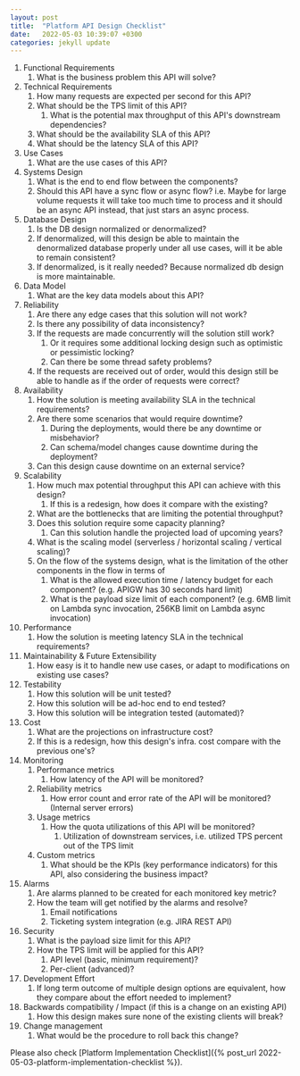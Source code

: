 ```yaml
---
layout: post
title:  "Platform API Design Checklist"
date:   2022-05-03 10:39:07 +0300
categories: jekyll update
---
```


1. Functional Requirements
    1. What is the business problem this API will solve?
1. Technical Requirements  
    1. How many requests are expected per second for this API?  
    1. What should be the TPS limit of this API?  
        1. What is the potential max throughput of this API's downstream dependencies?
    1. What should be the availability SLA of this API?
    1. What should be the latency SLA of this API?
1. Use Cases
    1. What are the use cases of this API?
1. Systems Design
    1. What is the end to end flow between the components?
    1. Should this API have a sync flow or async flow? i.e. Maybe for large volume requests it will take too much time to process and it should be an async API instead, that just stars an async process.
1. Database Design
    1. Is the DB design normalized or denormalized?
    1. If denormalized, will this design be able to maintain the denormalized database properly under all use cases, will it be able to remain consistent?
    1. If denormalized, is it really needed? Because normalized db design is more maintainable.
1. Data Model
    1. What are the key data models about this API?
1. Reliability
    1. Are there any edge cases that this solution will not work?
    1. Is there any possibility of data inconsistency?
    1. If the requests are made concurrently will the solution still work?
        1. Or it requires some additional locking design such as optimistic or pessimistic locking?
        1. Can there be some thread safety problems?
    1. If the requests are received out of order, would this design still be able to handle as if the order of requests were correct?
1. Availability
    1. How the solution is meeting availability SLA in the technical requirements?
    1. Are there some scenarios that would require downtime?
        1. During the deployments, would there be any downtime or misbehavior?
        1. Can schema/model changes cause downtime during the deployment?
    1. Can this design cause downtime on an external service?
1. Scalability
    1. How much max potential throughput this API can achieve with this design?
        1. If this is a redesign, how does it compare with the existing?
    1. What are the bottlenecks that are limiting the potential throughput?
    1. Does this solution require some capacity planning?
        1. Can this solution handle the projected load of upcoming years?
    1. What is the scaling model (serverless / horizontal scaling / vertical scaling)?
    1. On the flow of the systems design, what is the limitation of the other components in the flow in terms of
        1. What is the allowed execution time / latency budget for each component? (e.g. APIGW has 30 seconds hard limit)
        1. What is the payload size limit of each component? (e.g. 6MB limit on Lambda sync invocation, 256KB limit on Lambda async invocation)
1. Performance
    1. How the solution is meeting latency SLA in the technical requirements?
1. Maintainability & Future Extensibility
    1. How easy is it to handle new use cases, or adapt to modifications on existing use cases?
1. Testability
    1. How this solution will be unit tested?
    1. How this solution will be ad-hoc end to end tested?
    1. How this solution will be integration tested (automated)?
1. Cost
    1. What are the projections on infrastructure cost?
    1. If this is a redesign, how this design's infra. cost compare with the previous one's?
1. Monitoring
    1. Performance metrics
        1. How latency of the API will be monitored?
    1. Reliability metrics
        1. How error count and error rate of the API will be monitored? (Internal server errors)
    1. Usage metrics
        1. How the quota utilizations of this API will be monitored?
            1. Utilization of downstream services, i.e. utilized TPS percent out of the TPS limit
    1. Custom metrics
        1. What should be the KPIs (key performance indicators) for this API, also considering the business impact?
1. Alarms
    1. Are alarms planned to be created for each monitored key metric?
    1. How the team will get notified by the alarms and resolve?
        1. Email notifications
        1. Ticketing system integration (e.g. JIRA REST API)
1. Security
    1. What is the payload size limit for this API?
    1. How the TPS limit will be applied for this API?
        1. API level (basic, minimum requirement)?
        1. Per-client (advanced)?
1. Development Effort
    1. If long term outcome of multiple design options are equivalent, how they compare about the effort needed to implement?
1. Backwards compatibility / Impact (if this is a change on an existing API)
    1. How this design makes sure none of the existing clients will break?
1. Change management
    1. What would be the procedure to roll back this change?

Please also check [Platform Implementation Checklist]({% post_url 2022-05-03-platform-implementation-checklist %}).
